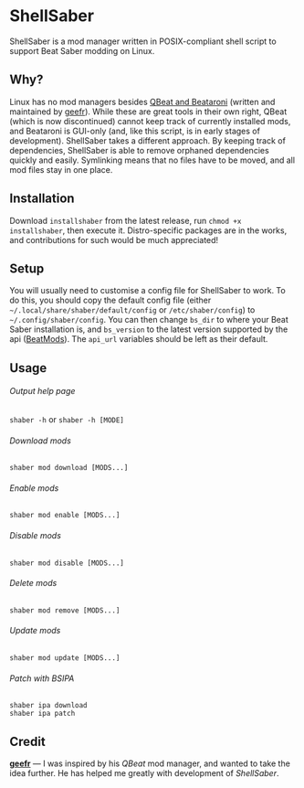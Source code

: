 # ShellSaber

ShellSaber is a mod manager written in POSIX-compliant shell script to support
Beat Saber modding on Linux.

## Why?

Linux has no mod managers besides
[QBeat and Beataroni](https://github.com/geefr/beatsaber-linux-goodies)
(written and maintained by [geefr](https://github.com/geefr)). While these are
great tools in their own right, QBeat (which is now discontinued) cannot keep
track of currently installed mods, and Beataroni is GUI-only (and, like this
script, is in early stages of development). ShellSaber takes a different
approach. By keeping track of dependencies, ShellSaber is able to remove
orphaned dependencies quickly and easily. Symlinking means that no files have to
be moved, and all mod files stay in one place.

## Installation

Download `installshaber` from the latest release, run `chmod +x installshaber`,
then execute it. Distro-specific packages are in the works, and contributions for
such would be much appreciated!

## Setup

You will usually need to customise a config file for ShellSaber to work. To do
this, you should copy the default config file (either
`~/.local/share/shaber/default/config` or `/etc/shaber/config`) to
`~/.config/shaber/config`. You can then change `bs_dir` to where your Beat Saber
installation is, and `bs_version` to the latest version supported by the api
([BeatMods](https://beatmods.com)). The `api_url` variables should be left as
their default.

## Usage

###### Output help page

`shaber -h` or `shaber -h [MODE]`

###### Download mods

`shaber mod download [MODS...]`

###### Enable mods

`shaber mod enable [MODS...]`

###### Disable mods

`shaber mod disable [MODS...]`

###### Delete mods

`shaber mod remove [MODS...]`

###### Update mods

`shaber mod update [MODS...]`

###### Patch with BSIPA

`shaber ipa download`\
`shaber ipa patch`

## Credit

**[geefr](https://github.com/geefr)** — I was inspired by his *QBeat* mod
manager, and wanted to take the idea further. He has helped me greatly with
development of *ShellSaber*.
